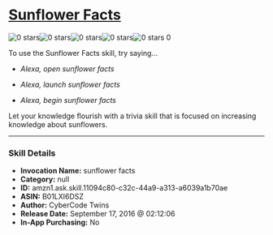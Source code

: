 # [Sunflower Facts](http://alexa.amazon.com/#skills/amzn1.ask.skill.11094c80-c32c-44a9-a313-a6039a1b70ae)
![0 stars](../../images/ic_star_border_black_18dp_1x.png)![0 stars](../../images/ic_star_border_black_18dp_1x.png)![0 stars](../../images/ic_star_border_black_18dp_1x.png)![0 stars](../../images/ic_star_border_black_18dp_1x.png)![0 stars](../../images/ic_star_border_black_18dp_1x.png) 0

To use the Sunflower Facts skill, try saying...

* *Alexa, open sunflower facts*

* *Alexa, launch sunflower facts*

* *Alexa, begin sunflower facts*

Let your knowledge flourish with a trivia skill that is focused on increasing knowledge about sunflowers.

***

### Skill Details

* **Invocation Name:** sunflower facts
* **Category:** null
* **ID:** amzn1.ask.skill.11094c80-c32c-44a9-a313-a6039a1b70ae
* **ASIN:** B01LXI6DSZ
* **Author:** CyberCode Twins
* **Release Date:** September 17, 2016 @ 02:12:06
* **In-App Purchasing:** No
